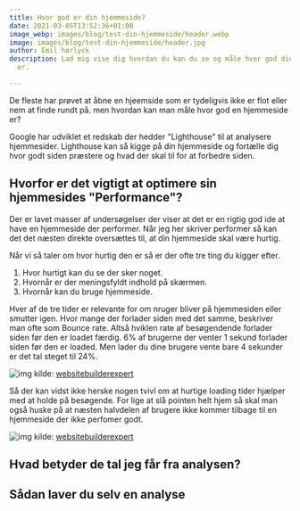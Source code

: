 ```yaml
---
title: Hvor god er din hjemmeside?
date: 2021-03-05T13:52:36+01:00
image_webp: images/blog/test-din-hjemmeside/header.webp
image: images/blog/test-din-hjemmeside/header.jpg
author: Emil hørlyck
description: Lad mig vise dig hvordan du kan du se og måle hvor god din hjemmeside
  er.

---
```

De fleste har prøvet at åbne en hjeemside som er tydeligvis ikke er flot eller nem at finde rundt på. men hvordan kan man måle hvor god en hjemmeside er?

Google har udviklet et redskab der hedder "Lighthouse" til at analysere hjemmesider. Lighthouse kan så kigge på din hjemmeside og fortælle dig hvor godt siden præstere og hvad der skal til for at forbedre siden.

## Hvorfor er det vigtigt at optimere sin hjemmesides "Performance"?

Der er lavet masser af undersøgelser der viser at det er en rigtig god ide at have en hjemmeside der performer. Når jeg her skriver performer så kan det det næsten direkte oversættes til, at din hjemmeside skal være hurtig.

Når vi så taler om hvor hurtig den er så er der ofte tre ting du kigger efter.

1. Hvor hurtigt kan du se der sker noget.
2. Hvornår er der meningsfyldt indhold på skærmen.
3. Hvornår kan du bruge hjemmeside.

Hver af de tre tider er relevante for om nruger bliver på hjemmesiden eller smutter igen. Hvor mange der forlader siden med det samme, beskriver man ofte som Bounce rate. Altså hviklen rate af besøgendende forlader siden før den er loadet færdig. 6% af brugerne der venter 1 sekund forlader siden før den er loaded. Men lader du dine brugere vente bare 4 sekunder er det tal steget til 24%.

![img](/images/blog/test-din-hjemmeside/bounce-rate-statistics.png)
kilde: [websitebuilderexpert](https://www.websitebuilderexpert.com/building-websites/website-load-time-statistics/)

Så der kan vidst ikke herske nogen tvivl om at hurtige loading tider hjælper med at holde på besøgende. For lige at slå pointen helt hjem så skal man også huske på at næsten halvdelen af brugere ikke kommer tilbage til en hjemmeside der ikke perfomer godt.

![img](/images/blog/test-din-hjemmeside/did-you-know.png)
kilde: [websitebuilderexpert](https://www.websitebuilderexpert.com/building-websites/website-load-time-statistics/)

## Hvad betyder de tal jeg får fra analysen?

## Sådan laver du selv en analyse